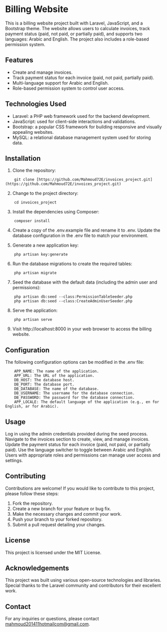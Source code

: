 # Billing Website

This is a billing website project built with Laravel, JavaScript, and a Bootstrap theme. The website allows users to calculate invoices, track payment status (paid, not paid, or partially paid), and supports two languages: Arabic and English. The project also includes a role-based permission system.

## Features

- Create and manage invoices.
- Track payment status for each invoice (paid, not paid, partially paid).
- Multi-language support for Arabic and English.
- Role-based permission system to control user access.

## Technologies Used

- Laravel: a PHP web framework used for the backend development.
- JavaScript: used for client-side interactions and validations.
- Bootstrap: a popular CSS framework for building responsive and visually appealing websites.
- MySQL: a relational database management system used for storing data.

## Installation

1. Clone the repository:

```shell
    git clone [https://github.com/Mahmoud72E/invoices_project.git](https://github.com/Mahmoud72E/invoices_project.git)
```
2. Change to the project directory:
```shell
    cd invoices_project
```
3. Install the dependencies using Composer:
```shell
    composer install
```
4. Create a copy of the .env.example file and rename it to .env. Update the database configuration in the .env file to match your environment.

5. Generate a new application key:

```shell
    php artisan key:generate
```
6. Run the database migrations to create the required tables:
```shell
    php artisan migrate
```
7. Seed the database with the default data (including the admin user and permissions):
```shell
    php artisan db:seed --class:PermissionTableSeeder.php
    php artisan db:seed --class:CreateAdminUserSeeder.php
```
8. Serve the application:
```shell
    php artisan serve
```

9. Visit http://localhost:8000 in your web browser to access the billing website.

## Configuration
The following configuration options can be modified in the .env file:
```shell
    APP_NAME: The name of the application.
    APP_URL: The URL of the application.
    DB_HOST: The database host.
    DB_PORT: The database port.
    DB_DATABASE: The name of the database.
    DB_USERNAME: The username for the database connection.
    DB_PASSWORD: The password for the database connection.
    APP_LOCALE: The default language of the application (e.g., en for English, ar for Arabic).
```
## Usage
Log in using the admin credentials provided during the seed process.
Navigate to the invoices section to create, view, and manage invoices.
Update the payment status for each invoice (paid, not paid, or partially paid).
Use the language switcher to toggle between Arabic and English.
Users with appropriate roles and permissions can manage user access and settings.

## Contributing
Contributions are welcome! If you would like to contribute to this project, please follow these steps:

1. Fork the repository.
2. Create a new branch for your feature or bug fix.
3. Make the necessary changes and commit your work.
4. Push your branch to your forked repository.
5. Submit a pull request detailing your changes.

## License
This project is licensed under the MIT License.

## Acknowledgements
This project was built using various open-source technologies and libraries. Special thanks to the Laravel community and contributors for their excellent work.

## Contact
For any inquiries or questions, please contact [mahmoud201411hotmailcom@gmail.com](mailto:mahmoud201411hotmailcom@gmail.com).
